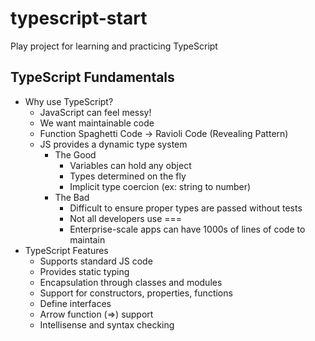 # typescript-start
Play project for learning and practicing TypeScript

## TypeScript Fundamentals
* Why use TypeScript?
    * JavaScript can feel messy!
    * We want maintainable code
    * Function Spaghetti Code -> Ravioli Code (Revealing Pattern)
    * JS provides a dynamic type system
        * The Good
            * Variables can hold any object
            * Types determined on the fly
            * Implicit type coercion (ex: string to number)
        * The Bad
            * Difficult to ensure proper types are passed without tests
            * Not all developers use ===
            * Enterprise-scale apps can have 1000s of lines of code to maintain
* TypeScript Features
    * Supports standard JS code
    * Provides static typing
    * Encapsulation through classes and modules
    * Support for constructors, properties, functions
    * Define interfaces
    * Arrow function (=>) support
    * Intellisense and syntax checking

            

